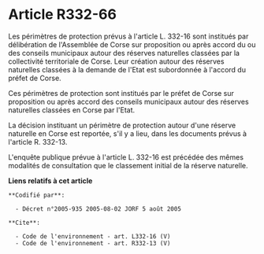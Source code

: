 # Article R332-66

Les périmètres de protection prévus à l'article L. 332-16 sont institués par délibération de l'Assemblée de Corse sur
proposition ou après accord du ou des conseils municipaux autour des réserves naturelles classées par la collectivité
territoriale de Corse. Leur création autour des réserves naturelles classées à la demande de l'Etat est subordonnée à
l'accord du préfet de Corse. 

Ces périmètres de protection sont institués par le préfet de Corse sur proposition ou après accord des conseils municipaux
autour des réserves naturelles classées en Corse par l'Etat. 

La décision instituant un périmètre de protection autour d'une réserve naturelle en Corse est reportée, s'il y a lieu, dans
les documents prévus à l'article R. 332-13. 

L'enquête publique prévue à l'article L. 332-16 est précédée des mêmes modalités de consultation que le classement initial de
la réserve naturelle.

**Liens relatifs à cet article**

	**Codifié par**:

	  - Décret n°2005-935 2005-08-02 JORF 5 août 2005

	**Cite**:

	  - Code de l'environnement - art. L332-16 (V)
	  - Code de l'environnement - art. R332-13 (V)
